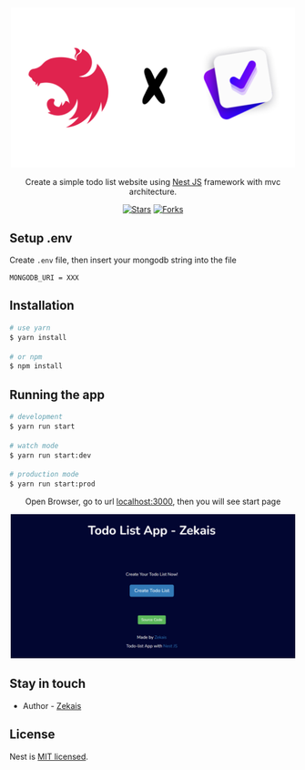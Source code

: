 <p align="center">
  <img src="/public/readme.png" width="500" alt="Nest Logo" />
</p>

<p align="center">Create a simple todo list website using <a href="http://nestjs.com/" target="_blank">Nest JS</a> framework with mvc architecture.</p>

<p align="center">
<a href="https://github.com/fawwaz37/todo-nestjs/stargazers" target="_blank"><img src="https://img.shields.io/github/stars/fawwaz37/todo-nestjs" alt="Stars" /></a>
<a href="https://github.com/fawwaz37/todo-nestjs/network/members" target="_blank"><img src="https://img.shields.io/github/forks/fawwaz37/todo-nestjs" alt="Forks" /></a>
</p>

## Setup .env

Create `.env` file, then insert your mongodb string into the file

```env
MONGODB_URI = XXX
```

## Installation

```bash
# use yarn
$ yarn install

# or npm
$ npm install
```

## Running the app

```bash
# development
$ yarn run start

# watch mode
$ yarn run start:dev

# production mode
$ yarn run start:prod
```

<p align="center">Open Browser, go to url <a href="http://localhost:3000/" target="_blank">localhost:3000</a>, then you will see start page</p>

<p align="center">
  <img src="/public/home.png" width="500" alt="Home" />
</p>

## Stay in touch

- Author - [Zekais](https://github.com/fawwaz37)

## License

Nest is [MIT licensed](LICENSE).
